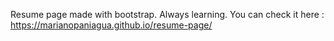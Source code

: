 Resume page made with bootstrap. Always learning.
You can check it here : https://marianopaniagua.github.io/resume-page/
